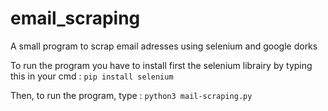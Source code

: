 # email_scraping
A small program to scrap email adresses using selenium and google dorks

To run the program you have to install first the selenium librairy by typing this in your cmd : ```pip install selenium```

Then, to run the program, type : ```python3 mail-scraping.py```
